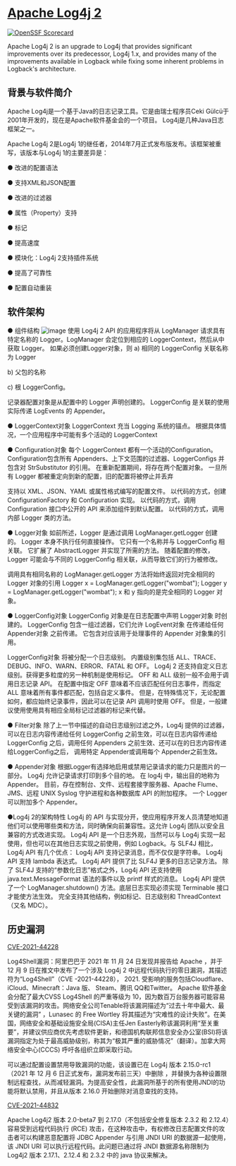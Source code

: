 <!---
 Licensed to the Apache Software Foundation (ASF) under one or more
 contributor license agreements.  See the NOTICE file distributed with
 this work for additional information regarding copyright ownership.
 The ASF licenses this file to You under the Apache License, Version 2.0
 (the "License"); you may not use this file except in compliance with
 the License.  You may obtain a copy of the License at

      http://www.apache.org/licenses/LICENSE-2.0

 Unless required by applicable law or agreed to in writing, software
 distributed under the License is distributed on an "AS IS" BASIS,
 WITHOUT WARRANTIES OR CONDITIONS OF ANY KIND, either express or implied.
 See the License for the specific language governing permissions and
 limitations under the License.
-->

# [Apache Log4j 2](https://logging.apache.org/log4j/2.x/)
[![OpenSSF Scorecard](https://api.securityscorecards.dev/projects/github.com/wx-koca-ums/logging-log4j2/badge)](https://api.securityscorecards.dev/projects/github.com/wx-koca-ums/logging-log4j2)

Apache Log4j 2 is an upgrade to Log4j that provides significant improvements over its predecessor, Log4j 1.x,
and provides many of the improvements available in Logback while fixing some inherent problems in Logback's architecture.

## 背景与软件简介
Apache Log4j是一个基于Java的日志记录工具。它是由瑞士程序员Ceki Gülcü于2001年开发的，现在是Apache软件基金会的一个项目。 Log4j是几种Java日志框架之一。

Apache Log4j 2是Log4j 1的继任者，2014年7月正式发布版发布。该框架被重写，该版本与Log4j 1的主要差异是：

● 改进的配置语法

● 支持XML和JSON配置

● 改进的过滤器

● 属性（Property）支持

● 标记

● 提高速度

● 模块化：Log4j 2支持插件系统

● 提高了可靠性

● 配置自动重装

## 软件架构
● 组件结构
![image](https://user-images.githubusercontent.com/65814333/215372906-fb47738c-5de6-403b-9725-fc9daca7b68b.png)
使用 Log4j 2 API 的应用程序将从 LogManager 请求具有特定名称的 Logger。LogManager 会定位到相应的 LoggerContext，然后从中获取 Logger。 如果必须创建Logger对象，则
a) 相同的 LoggerConfig 关联名称为 Logger

b) 父包的名称

c) 根 LoggerConfig。 

记录器配置对象是从配置中的 Logger 声明创建的。 LoggerConfig 是关联的使用实际传递 LogEvents 的 Appender。

● LoggerContext对象
LoggerContext 充当 Logging 系统的锚点。 根据具体情况，一个应用程序中可能有多个活动的 LoggerContext

● Configuration对象
每个 LoggerContext 都有一个活动的Configuration。 Configuration包含所有 Appenders、上下文范围的过滤器、LoggerConfigs 并包含对 StrSubstitutor 的引用。 在重新配置期间，将存在两个配置对象。 一旦所有 Logger 都被重定向到新的配置，旧的配置将被停止并丢弃

支持以 XML、JSON、YAML 或属性格式编写的配置文件。
以代码的方式，创建 ConfigurationFactory 和 Configuration 实现。
以代码的方式，调用 Configuration 接口中公开的 API 来添加组件到默认配置。
以代码的方式，调用内部 Logger 类的方法。

● Logger对象
如前所述，Logger 是通过调用 LogManager.getLogger 创建的。 Logger 本身不执行任何直接操作。 它只有一个名称并与 LoggerConfig 相关联。 它扩展了 AbstractLogger 并实现了所需的方法。 随着配置的修改，Logger 可能会与不同的 LoggerConfig 相关联，从而导致它们的行为被修改。

调用具有相同名称的 LogManager.getLogger 方法将始终返回对完全相同的 Logger 对象的引用
Logger x = LogManager.getLogger("wombat"); 
Logger y = LogManager.getLogger("wombat");
x 和 y 指向的是完全相同的 Logger 对象。

● LoggerConfig对象
LoggerConfig 对象是在日志配置中声明 Logger对象 时创建的。 LoggerConfig 包含一组过滤器，它们允许 LogEvent对象 在传递给任何 Appender对象 之前传递。 它包含对应该用于处理事件的 Appender 对象集的引用。

LoggerConfig对象 将被分配一个日志级别。 内置级别集包括 ALL、TRACE、DEBUG、INFO、WARN、ERROR、FATAL 和 OFF。 Log4j 2 还支持自定义日志级别。获得更多粒度的另一种机制是使用标记。 OFF 和 ALL 级别一般不会用于调用日志记录 API。 在配置中指定 OFF 意味着不应该匹配任何日志事件，而指定 ALL 意味着所有事件都匹配，包括自定义事件。 但是，在特殊情况下，无论配置如何，都应始终记录事件，因此可以在记录 API 调用时使用 OFF。 但是，一般建议使用使用具有相应全局标记过滤器的标记来代替。

● Filter对象
除了上一节中描述的自动日志级别过滤之外，Log4j 提供的过滤器，可以在日志内容传递给任何 LoggerConfig 之前生效，可以在日志内容传递给 LoggerConfig 之后，调用任何 Appenders 之前生效、还可以在的日志内容传递给LoggerConfig之后， 调用特定 Appender或调用每个 Appender之前生效。

● Appender对象
根据Logger有选择地启用或禁用记录请求的能力只是图片的一部分。 Log4j 允许记录请求打印到多个目的地。 在 log4j 中，输出目的地称为 Appender。 目前，存在控制台、文件、远程套接字服务器、Apache Flume、JMS、远程 UNIX Syslog 守护进程和各种数据库 API 的附加程序。  一个 Logger 可以附加多个 Appender。

●Log4j 2的架构特性
Log4j 的 API 与实现分开，使应用程序开发人员清楚地知道他们可以使用哪些类和方法，同时确保向前兼容性。这允许 Log4j 团队以安全且兼容的方式改进实现。
Log4j API 是一个日志外观，当然可以与 Log4j 实现一起使用，但也可以在其他日志实现之前使用，例如 Logback。与 SLF4J 相比，Log4j API 有几个优点：
Log4j API 支持记录消息，而不仅仅是字符串。
Log4j API 支持 lambda 表达式。
Log4j API 提供了比 SLF4J 更多的日志记录方法。
除了 SLF4J 支持的“参数化日志”格式之外，Log4j API 还支持使用 java.text.MessageFormat 语法的事件以及 printf 样式的消息。
Log4j API 提供了一个 LogManager.shutdown() 方法。底层日志实现必须实现 Terminable 接口才能使方法生效。
完全支持其他结构，例如标记、日志级别和 ThreadContext（又名 MDC）。

## 历史漏洞
[CVE-2021-44228](https://cve.mitre.org/cgi-bin/cvename.cgi?name=CVE-2021-44228)

Log4Shell漏洞：阿里巴巴于 2021 年 11 月 24 日发现并报告给 Apache ，并于 12 月 9 日在推文中发布了一个涉及 Log4j 2 中远程代码执行的零日漏洞，其描述符为“Log4Shell”（CVE -2021-44228）， 2021. 受影响的服务包括Cloudflare、iCloud、Minecraft：Java 版、 Steam、腾讯 QQ和Twitter。 Apache 软件基金会分配了最大CVSS Log4Shell 的严重等级为 10，因为数百万台服务器可能容易受到该漏洞的攻击。网络安全公司Tenable将该漏洞描述为“过去十年中最大、最关键的漏洞” ，Lunasec 的 Free Wortley 将其描述为“灾难性的设计失败”。在美国，网络安全和基础设施安全局(CISA)主任Jen Easterly称该漏洞利用“至关重要”，并建议供应商优先考虑软件更新，和德国机构联邦信息安全办公室(BSI)将该漏洞指定为处于最高威胁级别，称其为“极其严重的威胁情况”（翻译）。加拿大网络安全中心(CCCS) 呼吁各组织立即采取行动。

可以通过配置设置禁用导致漏洞的功能，该设置已在 Log4j 版本 2.15.0-rc1（2021 年 12 月 6 日正式发布，漏洞发布前三天）中删除 ，并替换为各种设置限制远程查找，从而减轻漏洞。为提高安全性，此漏洞所基于的所有使用JNDI的功能将默认禁用，并且从版本 2.16.0 开始删除对消息查找的支持。

[CVE-2021-44832](https://cve.mitre.org/cgi-bin/cvename.cgi?name=CVE-2021-44832)	

Apache Log4j2 版本 2.0-beta7 到 2.17.0（不包括安全修复版本 2.3.2 和 2.12.4）容易受到远程代码执行 (RCE) 攻击，在这种攻击中，有权修改日志配置文件的攻击者可以构建恶意配置将 JDBC Appender 与引用 JNDI URI 的数据源一起使用，该 JNDI URI 可以执行远程代码。此问题已通过将 JNDI 数据源名称限制为 Log4j2 版本 2.17.1、2.12.4 和 2.3.2 中的 java 协议来解决。
